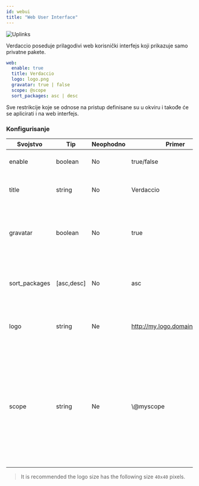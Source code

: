 ```yaml
---
id: webui
title: "Web User Interface"
---
```

![Uplinks](https://user-images.githubusercontent.com/558752/52916111-fa4ba980-32db-11e9-8a64-f4e06eb920b3.png)

Verdaccio poseduje prilagodivi web korisnički interfejs koji prikazuje samo privatne pakete.

```yaml
web:
  enable: true
  title: Verdaccio
  logo: logo.png
  gravatar: true | false
  scope: @scope
  sort_packages: asc | desc
```

Sve restrikcije koje se odnose na pristup definisane su u okviru  i takođe će se aplicirati i na web interfejs.</p> 

### Konfigurisanje

| Svojstvo      | Tip        | Neophodno | Primer                         | Podrška  | Opis                                                                                                                                              |
| ------------- | ---------- | --------- | ------------------------------ | -------- | ------------------------------------------------------------------------------------------------------------------------------------------------- |
| enable        | boolean    | No        | true/false                     | all      | dozvoljava prikaz web interfejsa                                                                                                                  |
| title         | string     | No        | Verdaccio                      | all      | opis naslova HTML zaglavlja                                                                                                                       |
| gravatar      | boolean    | No        | true                           | `>v4` | Gravatars will be generated under the hood if this property is enabled                                                                            |
| sort_packages | [asc,desc] | No        | asc                            | `>v4` | By default private packages are sorted by ascending                                                                                               |
| logo          | string     | Ne        | http://my.logo.domain/logo.png | all      | a URI where logo is located (header logo)                                                                                                         |
| scope         | string     | Ne        | \\@myscope                   | all      | Ako koristite registri za specific module scope, precizirajte taj scope kako biste podesili webui instructions header (note: escape @ with \\@) |

> It is recommended the logo size has the following size `40x40` pixels.